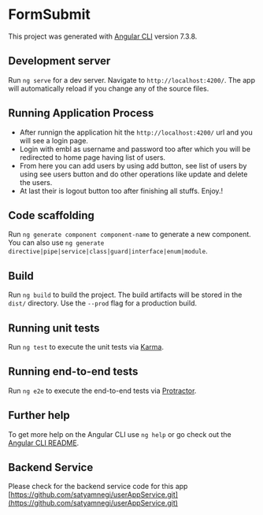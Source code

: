 # FormSubmit

This project was generated with [Angular CLI](https://github.com/angular/angular-cli) version 7.3.8.

## Development server

Run `ng serve` for a dev server. Navigate to `http://localhost:4200/`. The app will automatically reload if you change any of the source files.

## Running Application Process

* After runnign the application hit the `http://localhost:4200/` url and you will see a login page.
* Login with embl as username and password too after which you will be redirected to home page having list of users.
* From here you can add users by using add button, see list of users by using see users button and do other operations like update and delete the users.
* At last their is logout button too after finishing all stuffs. Enjoy.!


## Code scaffolding

Run `ng generate component component-name` to generate a new component. You can also use `ng generate directive|pipe|service|class|guard|interface|enum|module`.

## Build

Run `ng build` to build the project. The build artifacts will be stored in the `dist/` directory. Use the `--prod` flag for a production build.

## Running unit tests

Run `ng test` to execute the unit tests via [Karma](https://karma-runner.github.io).

## Running end-to-end tests

Run `ng e2e` to execute the end-to-end tests via [Protractor](http://www.protractortest.org/).

## Further help

To get more help on the Angular CLI use `ng help` or go check out the [Angular CLI README](https://github.com/angular/angular-cli/blob/master/README.md).

## Backend Service

Please check for the backend service code for this app [https://github.com/satyamnegi/userAppService.git](https://github.com/satyamnegi/userAppService.git)
